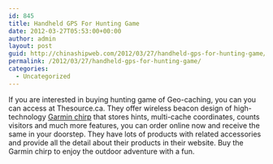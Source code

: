 ```yaml
---
id: 845
title: Handheld GPS For Hunting Game
date: 2012-03-27T05:53:00+00:00
author: admin
layout: post
guid: http://chinashipweb.com/2012/03/27/handheld-gps-for-hunting-game/
permalink: /2012/03/27/handheld-gps-for-hunting-game/
categories:
  - Uncategorized
---
```

If you are interested in buying hunting game of Geo-caching, you can you can access at Thesource.ca. They offer wireless beacon design of high-technology [Garmin chirp](http://www.thesource.ca/estore/product.aspx?language=en-CA&catalog=Online&category=portable-gps&product=7203015) that stores hints, multi-cache coordinates, counts visitors and much more features, you can order online now and receive the same in your doorstep. They have lots of products with related accessories and provide all the detail about their products in their website. Buy the Garmin chirp to enjoy the outdoor adventure with a fun.